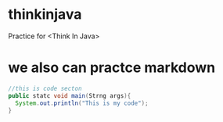 # thinkinjava
Practice for &lt;Think In Java>

# we also can practce markdown
```java
//this is code secton
public statc void main(Strng args){
  System.out.println("This is my code");
}
```
